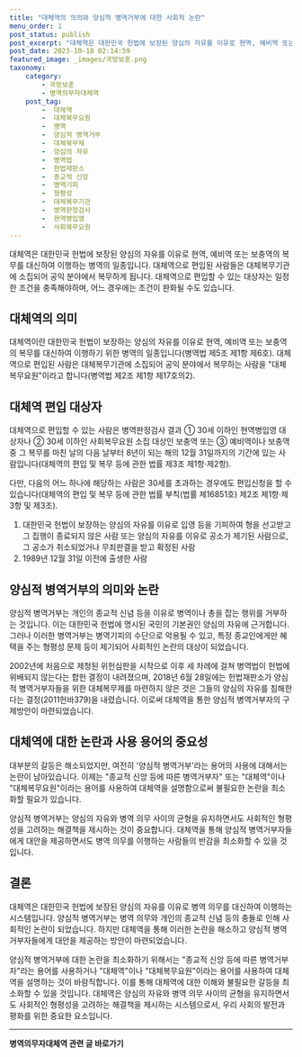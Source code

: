 ```yaml
---
title: "대체역의 의의와 양심적 병역거부에 대한 사회적 논란"
menu_order: 1
post_status: publish
post_excerpt: "대체역은 대한민국 헌법에 보장된 양심의 자유를 이유로 현역, 예비역 또는 보충역의 복무를 대신하여 이행하는 병역의 일종입니다. 대체역으로 편입된 사람들은 대체복무기관에 소집되어 공익 분야에서 복무하게 됩니다. 대체역으로 편입할 수 있는 대상자는 일정한 조건을 충족해야하며, 어느 경우에는 조건이 완화될 수도 있습니다."
post_date: 2023-10-18 02:14:59
featured_image: _images/국방보훈.png
taxonomy:
    category:
        - 국방보훈
        - 병역의무자대체역
    post_tag:
        -  대체역
        -  대체복무요원
        -  병역
        -  양심적 병역거부
        -  대체복무제
        -  양심의 자유
        -  병역법
        -  헌법재판소
        -  종교적 신앙
        -  병역기피
        -  형평성
        -  대체복무기관
        -  병역판정검사
        -  현역병입영
        -  사회복무요원
---
```




대체역은 대한민국 헌법에 보장된 양심의 자유를 이유로 현역, 예비역 또는 보충역의 복무를 대신하여 이행하는 병역의 일종입니다. 대체역으로 편입된 사람들은 대체복무기관에 소집되어 공익 분야에서 복무하게 됩니다. 대체역으로 편입할 수 있는 대상자는 일정한 조건을 충족해야하며, 어느 경우에는 조건이 완화될 수도 있습니다.

## 대체역의 의미

대체역이란 대한민국 헌법이 보장하는 양심의 자유를 이유로 현역, 예비역 또는 보충역의 복무를 대신하여 이행하기 위한 병역의 일종입니다(병역법 제5조 제1항 제6호). 대체역으로 편입된 사람은 대체복무기관에 소집되어 공익 분야에서 복무하는 사람을 "대체복무요원"이라고 합니다(병역법 제2조 제1항 제17호의2).

## 대체역 편입 대상자

대체역으로 편입할 수 있는 사람은 병역판정검사 결과 ① 30세 이하인 현역병입영 대상자나 ② 30세 이하인 사회복무요원 소집 대상인 보충역 또는 ③ 예비역이나 보충역 중 그 복무를 마친 날의 다음 날부터 8년이 되는 해의 12월 31일까지의 기간에 있는 사람입니다(대체역의 편입 및 복무 등에 관한 법률 제3조 제1항·제2항).

다만, 다음의 어느 하나에 해당하는 사람은 30세를 초과하는 경우에도 편입신청을 할 수 있습니다(대체역의 편입 및 복무 등에 관한 법률 부칙(법률 제16851호) 제2조 제1항·제3항 및 제3조).

1. 대한민국 헌법이 보장하는 양심의 자유를 이유로 입영 등을 기피하여 형을 선고받고 그 집행이 종료되지 않은 사람 또는 양심의 자유를 이유로 공소가 제기된 사람으로, 그 공소가 취소되었거나 무죄판결을 받고 확정된 사람
2. 1989년 12월 31일 이전에 출생한 사람

## 양심적 병역거부의 의미와 논란

양심적 병역거부는 개인의 종교적 신념 등을 이유로 병역이나 총을 잡는 행위를 거부하는 것입니다. 이는 대한민국 헌법에 명시된 국민의 기본권인 양심의 자유에 근거합니다. 그러나 이러한 병역거부는 병역기피의 수단으로 악용될 수 있고, 특정 종교인에게만 혜택을 주는 형평성 문제 등이 제기되어 사회적인 논란의 대상이 되었습니다.

2002년에 처음으로 제청된 위헌심판을 시작으로 이후 세 차례에 걸쳐 병역법이 헌법에 위배되지 않는다는 합헌 결정이 내려졌으며, 2018년 6월 28일에는 헌법재판소가 양심적 병역거부자들을 위한 대체복무제를 마련하지 않은 것은 그들의 양심의 자유를 침해한다는 결정(2011헌바379)을 내렸습니다. 이로써 대체역을 통한 양심적 병역거부자의 구제방안이 마련되었습니다.

## 대체역에 대한 논란과 사용 용어의 중요성

대부분의 갈등은 해소되었지만, 여전히 '양심적 병역거부'라는 용어의 사용에 대해서는 논란이 남아있습니다. 이제는 "종교적 신앙 등에 따른 병역거부자" 또는 "대체역"이나 "대체복무요원"이라는 용어를 사용하여 대체역을 설명함으로써 불필요한 논란을 최소화할 필요가 있습니다.

양심적 병역거부는 양심의 자유와 병역 의무 사이의 균형을 유지하면서도 사회적인 형평성을 고려하는 해결책을 제시하는 것이 중요합니다. 대체역을 통해 양심적 병역거부자들에게 대안을 제공하면서도 병역 의무를 이행하는 사람들의 반감을 최소화할 수 있을 것입니다.

## 결론

대체역은 대한민국 헌법에 보장된 양심의 자유를 이유로 병역 의무를 대신하여 이행하는 시스템입니다. 양심적 병역거부는 병역 의무와 개인의 종교적 신념 등의 충돌로 인해 사회적인 논란이 되었습니다. 하지만 대체역을 통해 이러한 논란을 해소하고 양심적 병역거부자들에게 대안을 제공하는 방안이 마련되었습니다.

양심적 병역거부에 대한 논란을 최소화하기 위해서는 "종교적 신앙 등에 따른 병역거부자"라는 용어를 사용하거나 "대체역"이나 "대체복무요원"이라는 용어를 사용하여 대체역을 설명하는 것이 바람직합니다. 이를 통해 대체역에 대한 이해와 불필요한 갈등을 최소화할 수 있을 것입니다. 대체역은 양심의 자유와 병역 의무 사이의 균형을 유지하면서도 사회적인 형평성을 고려하는 해결책을 제시하는 시스템으로서, 우리 사회의 발전과 평화를 위한 중요한 요소입니다.
<!-- wp:separator -->
<hr class="wp-block-separator has-alpha-channel-opacity"/>
<!-- /wp:separator -->

<!-- wp:group {"backgroundColor":"base","layout":{"type":"constrained"}} -->
<div class="wp-block-group has-base-background-color has-background"><!-- wp:paragraph {"align":"center","fontSize":"medium"} -->
<p class="has-text-align-center has-large-font-size"><strong>병역의무자대체역 관련 글 바로가기</strong></p>
<!-- /wp:paragraph -->


<!-- wp:latest-posts
{"categories":[{"id":7660,"count":19,"description":"","link":"https://uknowlaw.com/category/%eb%b3%91%ec%97%ad%ec%9d%98%eb%ac%b4%ec%9e%90%eb%8c%80%ec%b2%b4%ec%97%ad/","name":"병역의무자대체역","slug":"병역의무자대체역","taxonomy":"category","parent":0,"meta":[],"_links":{"self":[{"href":"https://uknowlaw.com/wp-json/wp/v2/categories/7660"}],"collection":[{"href":"https://uknowlaw.com/wp-json/wp/v2/categories"}],"about":[{"href":"https://uknowlaw.com/wp-json/wp/v2/taxonomies/category"}],"wp:post_type":[{"href":"https://uknowlaw.com/wp-json/wp/v2/posts?categories=7660"}],"curies":[{"name":"wp","href":"https://api.w.org/{rel}","templated":true}]}}],"postsToShow":100,"excerptLength":28,"postLayout":"grid","columns":2,"featuredImageAlign":"left","featuredImageSizeSlug":"large","fontSize":"small"} /--></div>
<!-- /wp:group -->